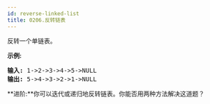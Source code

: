 ```yaml
---
id: reverse-linked-list
title: 0206.反转链表
---
```

反转一个单链表。

**示例:**


<pre><strong>输入:</strong> 1-&gt;2-&gt;3-&gt;4-&gt;5-&gt;NULL<br/><strong>输出:</strong> 5-&gt;4-&gt;3-&gt;2-&gt;1-&gt;NULL</pre>

**进阶:**你可以迭代或递归地反转链表。你能否用两种方法解决这道题？
